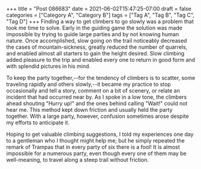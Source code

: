 +++
title = "Post 086683"
date = 2021-06-02T15:47:25-07:00
draft = false
categories = ["Category A", "Category B"]
tags = ["Tag A", "Tag B", "Tag C", "Tag D"]
+++
Finding a way to get climbers to go slowly was a problem that took me time to solve. Early in the guiding game the solution was made impossible by trying to guide large parties and by not knowing human nature. Once accomplished, slow going on the trail noticeably decreased the cases of mountain-sickness, greatly reduced the number of quarrels, and enabled almost all starters to gain the height desired. Slow climbing added pleasure to the trip and enabled every one to return in good form and with splendid pictures in his mind.

To keep the party together,--for the tendency of climbers is to scatter, some traveling rapidly and others slowly,--it became my practice to stop occasionally and tell a story, comment on a bit of scenery, or relate an incident that had occurred near by. As I spoke in a low tone, the climbers ahead shouting "Hurry up!" and the ones behind calling "Wait!" could not hear me. This method kept down friction and usually held the party together. With a large party, however, confusion sometimes arose despite my efforts to anticipate it.

Hoping to get valuable climbing suggestions, I told my experiences one day to a gentleman who I thought might help me; but he simply repeated the remark of Trampas that in every party of six there is a fool! It is almost impossible for a numerous party, even though every one of them may be well-meaning, to travel along a steep trail without friction.
